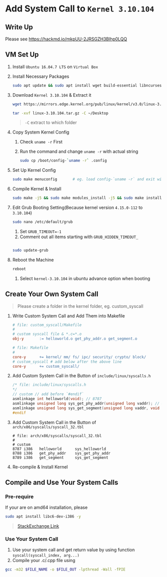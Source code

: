 # Add System Call to `Kernel 3.10.104`

## Write Up

Please see https://hackmd.io/mkpUU-2JRSGZH3Blhp0LQQ

## VM Set Up

1. Install `Ubuntu 16.04.7 LTS` on `Virtual Box`
2. Install Necessary Packages

   ```.sh
   sudo apt update && sudo apt install wget build-essential libncurses-dev libssl-dev libelf-dev bison flex -y
   ```

3. Download `Kernel 3.10.104` & Extract it

   ```.sh
   wget https://mirrors.edge.kernel.org/pub/linux/kernel/v3.0/linux-3.10.104.tar.gz
   ```

   ```.sh
   tar -xvf linux-3.10.104.tar.gz -C ~/Desktop
   ```

   > `-C` extract to which folder

4. Copy System Kernel Config

   1. Check `uname -r` First
   2. Run the command and change `uname -r` with actual string

      ```.sh
      sudo cp /boot/config-`uname -r` .config
      ```

5. Set Up Kernel Config

   ```.sh
   sudo make menuconfig       # eg. load config-`uname -r` and exit with save
   ```

6. Compile Kernel & Install

   ```.sh
   sudo make -j5 && sudo make modules_install -j5 && sudo make install -j5
   ```

7. Edit Grub Booting Setting(Because kernel version `4.15.0-112` to `3.10.104`)

   ```.sh
   sudo nano /etc/default/grub
   ```

   1. Set `GRUB_TIMEOUT=-1`
   2. Comment out all items starting with `GRUB_HIDDEN_TIMEOUT_`

   ```.sh

   sudo update-grub
   ```

8. Reboot the Machine

   ```.sh
   reboot
   ```

   1. Select `kernel-3.10.104` in ubuntu advance option when booting

## Create Your Own System Call

> Please create a folder in the kernel folder, eg. custom_syscall

1. Write Custom System Call and Add Them into Makefile

   ```MAKEFILE
   # file: custom_syscall/Makefile
   #
   # custom syscall file & *.c=*.o
   obj-y       := helloworld.o get_phy_addr.o get_segment.o
   ```

   ```MAKEFILE
   # file: Makefile
   #
   core-y      += kernel/ mm/ fs/ ipc/ security/ crypto/ block/
   # custom_syscall # add below after the above line
   core-y      += custom_syscall/
   ```

2. Add Custom System Call in the Button of `include/linux/syscalls.h`

   ```.h
   /* file: include/linux/syscalls.h
   */
   // custom // add before `#endif`
   asmlinkage int helloworld(void); // 8787
   asmlinkage unsigned long sys_get_phy_addr(unsigned long vaddr); // 8788
   asmlinkage unsigned long sys_get_segment(unsigned long vaddr, void *out); // 8789
   #endif
   ```

3. Add Custom System Call in the Button of `arch/x86/syscalls/syscall_32.tbl`

   ```.tbl
   # file: arch/x86/syscalls/syscall_32.tbl
   #
   # custom
   8787 i386   helloworld      sys_helloworld
   8788 i386   get_phy_addr    sys_get_phy_addr
   8789 i386   get_segment     sys_get_segment
   ```

4. Re-compile & Install Kernel

## Compile and Use Your System Calls

### Pre-require

If your are on amd64 installation, please

```.sh
sudo apt install libc6-dev-i386 -y
```

> [StackExchange Link](https://askubuntu.com/questions/470796/fatal-error-sys-cdefs-h-no-such-file-or-directory)

### Use Your System Call

1. Use your system call and get return value by using function `syscall(syscall_index, arg...)`
2. Compile your .c/.cpp file using

```.sh
gcc -m32 $FILE_NAME -o $FILE_OUT -lpthread -Wall -fPIE
```
